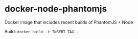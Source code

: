 # docker-node-phantomjs
Docker image that includes recent builds of PhantomJS + Node

Build:
`docker build -t INSERT_TAG .`




